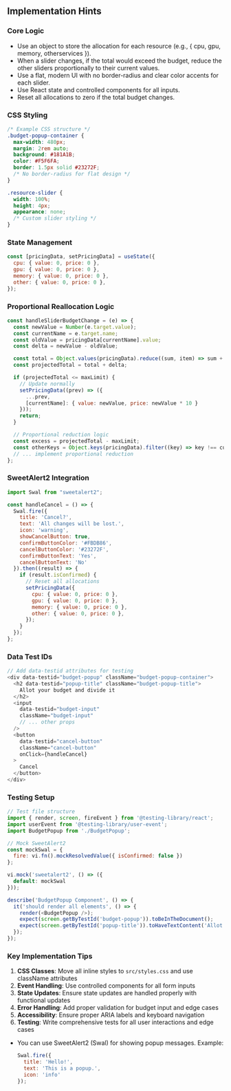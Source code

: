 ## Implementation Hints

### Core Logic
- Use an object to store the allocation for each resource (e.g., { cpu, gpu, memory, otherservices }).
- When a slider changes, if the total would exceed the budget, reduce the other sliders proportionally to their current values.
- Use a flat, modern UI with no border-radius and clear color accents for each slider.
- Use React state and controlled components for all inputs.
- Reset all allocations to zero if the total budget changes.

### CSS Styling
```css
/* Example CSS structure */
.budget-popup-container {
  max-width: 480px;
  margin: 2rem auto;
  background: #181A1B;
  color: #F5F6FA;
  border: 1.5px solid #23272F;
  /* No border-radius for flat design */
}

.resource-slider {
  width: 100%;
  height: 4px;
  appearance: none;
  /* Custom slider styling */
}
```

### State Management
```javascript
const [pricingData, setPricingData] = useState({
  cpu: { value: 0, price: 0 },
  gpu: { value: 0, price: 0 },
  memory: { value: 0, price: 0 },
  other: { value: 0, price: 0 },
});
```

### Proportional Reallocation Logic
```javascript
const handleSliderBudgetChange = (e) => {
  const newValue = Number(e.target.value);
  const currentName = e.target.name;
  const oldValue = pricingData[currentName].value;
  const delta = newValue - oldValue;

  const total = Object.values(pricingData).reduce((sum, item) => sum + item.value, 0);
  const projectedTotal = total + delta;

  if (projectedTotal <= maxLimit) {
    // Update normally
    setPricingData((prev) => ({
      ...prev,
      [currentName]: { value: newValue, price: newValue * 10 }
    }));
    return;
  }

  // Proportional reduction logic
  const excess = projectedTotal - maxLimit;
  const otherKeys = Object.keys(pricingData).filter((key) => key !== currentName);
  // ... implement proportional reduction
};
```

### SweetAlert2 Integration
```javascript
import Swal from "sweetalert2";

const handleCancel = () => {
  Swal.fire({
    title: 'Cancel?',
    text: 'All changes will be lost.',
    icon: 'warning',
    showCancelButton: true,
    confirmButtonColor: '#FBDB86',
    cancelButtonColor: '#23272F',
    confirmButtonText: 'Yes',
    cancelButtonText: 'No'
  }).then((result) => {
    if (result.isConfirmed) {
      // Reset all allocations
      setPricingData({
        cpu: { value: 0, price: 0 },
        gpu: { value: 0, price: 0 },
        memory: { value: 0, price: 0 },
        other: { value: 0, price: 0 },
      });
    }
  });
};
```

### Data Test IDs
```javascript
// Add data-testid attributes for testing
<div data-testid="budget-popup" className="budget-popup-container">
  <h2 data-testid="popup-title" className="budget-popup-title">
    Allot your budget and divide it
  </h2>
  <input 
    data-testid="budget-input" 
    className="budget-input"
    // ... other props
  />
  <button 
    data-testid="cancel-button" 
    className="cancel-button"
    onClick={handleCancel}
  >
    Cancel
  </button>
</div>
```

### Testing Setup
```javascript
// Test file structure
import { render, screen, fireEvent } from '@testing-library/react';
import userEvent from '@testing-library/user-event';
import BudgetPopup from './BudgetPopup';

// Mock SweetAlert2
const mockSwal = {
  fire: vi.fn().mockResolvedValue({ isConfirmed: false })
};

vi.mock('sweetalert2', () => ({
  default: mockSwal
}));

describe('BudgetPopup Component', () => {
  it('should render all elements', () => {
    render(<BudgetPopup />);
    expect(screen.getByTestId('budget-popup')).toBeInTheDocument();
    expect(screen.getByTestId('popup-title')).toHaveTextContent('Allot your budget and divide it');
  });
});
```

### Key Implementation Tips
1. **CSS Classes**: Move all inline styles to `src/styles.css` and use className attributes
2. **Event Handling**: Use controlled components for all form inputs
3. **State Updates**: Ensure state updates are handled properly with functional updates
4. **Error Handling**: Add proper validation for budget input and edge cases
5. **Accessibility**: Ensure proper ARIA labels and keyboard navigation
6. **Testing**: Write comprehensive tests for all user interactions and edge cases 
- You can use SweetAlert2 (Swal) for showing popup messages. Example:
  ```js
  Swal.fire({
    title: 'Hello!',
    text: 'This is a popup.',
    icon: 'info'
  });
  ``` 
